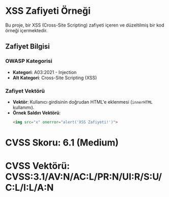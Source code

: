 # XSS Zafiyeti Örneği

Bu proje, bir XSS (Cross-Site Scripting) zafiyeti içeren ve düzeltilmiş bir kod örneği içermektedir.

## Zafiyet Bilgisi

### OWASP Kategorisi
- **Kategori**: A03:2021 - Injection
- **Alt Kategori**: Cross-Site Scripting (XSS)

### Zafiyet Vektörü
- **Vektör**: Kullanıcı girdisinin doğrudan HTML'e eklenmesi (`innerHTML` kullanımı).
- **Örnek Saldırı Vektörü**:
  ```html
  <img src="x" onerror="alert('XSS Zafiyeti!')">

# CVSS Skoru: 6.1 (Medium)
# CVSS Vektörü: CVSS:3.1/AV:N/AC:L/PR:N/UI:R/S:U/C:L/I:L/A:N
